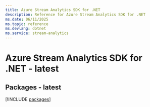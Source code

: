 ```yaml
---
title: Azure Stream Analytics SDK for .NET
description: Reference for Azure Stream Analytics SDK for .NET
ms.date: 06/11/2025
ms.topic: reference
ms.devlang: dotnet
ms.service: stream-analytics
---
```

# Azure Stream Analytics SDK for .NET - latest
## Packages - latest
[!INCLUDE [packages](stream-analytics-index.md)]